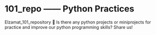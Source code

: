 # 101_repo —— **Python Practices**
Elzamat_101_repository
🤖 Is there any python projects or miniprojects for practice and improve our python programming skills? Share us!
